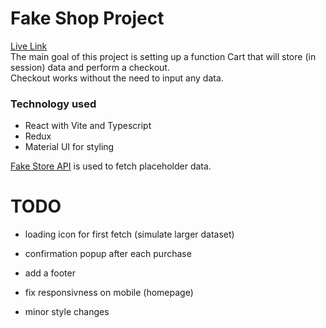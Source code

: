 # Fake Shop Project

[Live Link](https://maximilianpepper.github.io/shopping-cart) </br>
The main goal of this project is setting up a function Cart that will store (in session) data and perform a checkout. </br>
Checkout works without the need to input any data.

### Technology used

- React with Vite and Typescript
- Redux
- Material UI for styling

[Fake Store API](https://fakestoreapi.com/) is used to fetch placeholder data.

# TODO

- loading icon for first fetch (simulate larger dataset)
- confirmation popup after each purchase
- add a footer

- fix responsivness on mobile (homepage)

- minor style changes
